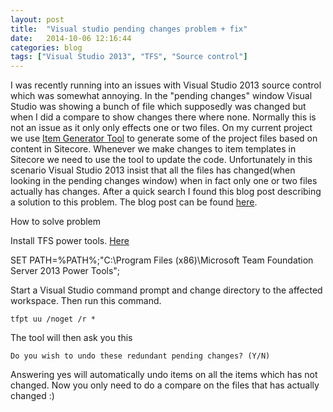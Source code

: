 ```yaml
---
layout: post
title:  "Visual studio pending changes problem + fix"
date:   2014-10-06 12:16:44
categories: blog
tags: ["Visual Studio 2013", "TFS", "Source control"]
---
```


I was recently running into an issues with Visual Studio 2013 source control which was somewhat annoying. In the "pending changes" window Visual Studio was showing a bunch of file which supposedly was changed but when I did a compare to show changes there where none. Normally this is not an issue as it only only effects one or two files. On my current project we use [Item Generator Tool](https://marketplace.sitecore.net/en/Modules/Custom_Item_Generator.aspx) to generate some of the project files based on content in Sitecore. Whenever we make changes to item templates in Sitecore we need to use the tool to update the code. Unfortunately in this scenario Visual Studio 2013 insist that all the files has changed(when looking in the pending changes window) when in fact only one or two files actually has changes. After a quick search I found this blog post describing a solution to this problem. The blog post can be found [here](http://thesoftwarecondition.com/blog/2011/05/01/tfs-pending-changes-ignoring-files-which-are-identical-to-the-originals/). 

How to solve problem

Install TFS power tools. 
[Here](http://visualstudiogallery.msdn.microsoft.com/f017b10c-02b4-4d6d-9845-58a06545627f)

SET PATH=%PATH%;"C:\Program Files (x86)\Microsoft Team Foundation Server 2013 Power Tools";

Start a Visual Studio command prompt and change directory to the affected workspace. Then run this command.

	tfpt uu /noget /r *
 

The tool will then ask you this 
 
	Do you wish to undo these redundant pending changes? (Y/N)
 
Answering yes will automatically undo items on all the items which has not changed. Now you only need to do a compare on the files that has actually changed :)
